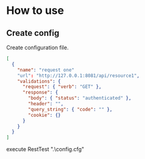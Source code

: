 # How to use

## Create config

Create configuration file.

```json
[
  {
    "name": "request one"
    "url": "http://127.0.0.1:8081/api/resource1",
    "validations": {
      "request": { "verb": "GET" },
      "response": {
        "body": { "status": "authenticated" },
        "header": "",
        "query_string": { "code": "" },
        "cookie": {}
      }
    }
  }
]
```



 execute RestTest ".\config.cfg"

